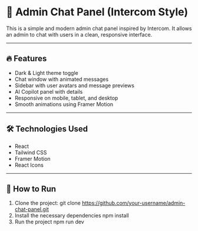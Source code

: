 # 💬 Admin Chat Panel (Intercom Style)

This is a simple and modern admin chat panel inspired by Intercom. It allows an admin to chat with users in a clean, responsive interface.

---

## 🔥 Features

- Dark & Light theme toggle
- Chat window with animated messages
- Sidebar with user avatars and message previews
- AI Copilot panel with details
- Responsive on mobile, tablet, and desktop
- Smooth animations using Framer Motion

---

## 🛠️ Technologies Used

- React
- Tailwind CSS
- Framer Motion
- React Icons

---

## 🚀 How to Run

1. Clone the project:
git clone https://github.com/your-username/admin-chat-panel.git
2. Install the necessary dependencies
   npm install
3. Run the project
   npm run dev

